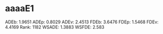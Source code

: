 # aaaaE1

ADEb: 1.9651
ADEp: 0.8029
ADEv: 2.4513
FDEb: 3.6476
FDEp: 1.5468
FDEv: 4.4169
Rank: 1182
WSADE: 1.3883
WSFDE: 2.583